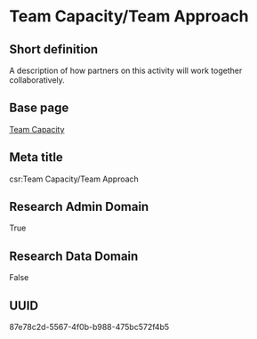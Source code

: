 # Team Capacity/Team Approach
## Short definition
A description of how partners on this activity will work together collaboratively.
## Base page
[Team Capacity](../../Objects/Team%20Capacity.md)
## Meta title
csr:Team Capacity/Team Approach
## Research Admin Domain
True
## Research Data Domain
False
## UUID
87e78c2d-5567-4f0b-b988-475bc572f4b5
